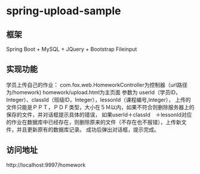 # spring-upload-sample
## 框架
Spring Boot + MySQL + JQuery + Bootstrap Fileinput

## 实现功能
学员上传自己的作业：
com.fox.web.HomeworkController为控制器（url路径为/homework)
homework/upload.html为主页面
参数为 userId（学员ID，Integer）、classId（班级ID，Integer），lessonId（课程编号,Integer），
上传的文件只能是ＰＰＴ，ＰＤＦ类型，大小在５Ｍ以内，如果不符合则删除服务器上的保存的文件，并对话框提示具体的错误，
如果userId＋classId　＋lessonId对应的作业在数据库中已经存在，则删除原来的文件（不存在也不报错），上传新文件，并且更新原有的数据库记录。
成功后弹出对话框，提示完成。

## 访问地址
http://localhost:9997/homework
